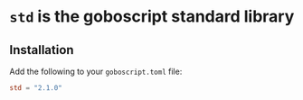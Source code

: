 # `std` is the goboscript standard library

## Installation

Add the following to your `goboscript.toml` file:

```toml
std = "2.1.0"
```
